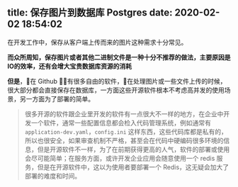 title: 保存图片到数据库 Postgres
date: 2020-02-02 18:54:02
---

在开发工作中，保存从客户端上传而来的图片这种需求十分常见。

**而众所周知，保存图片或者其他二进制文件是一种十分不推荐的做法，主要原因是IO的效率，还有会增大宝贵数据库资源的消耗**

**但是**，在 Github 有很多自由的软件，在处理图片或一些文件上传的时候，很大部分都会直接保存在数据库，一方面这些开源软件根本不考虑高并发的使用场景，另一方面为了部署的简单。

> 很多开源的软件跟企业里开发的软件有一点很大不一样的地方，在企业中开发一个软件，通常一些配置信息都会检入代码管理系统，例如通常有 `application-dev.yaml`，`config.ini` 这样东西，这些代码库都是私有的，所以也很安全，如果审查机制不严格，甚至会在代码中硬编码很多环境的信息，但是开源软件不一样，为了在前期获得更高的人气，软件的部署或使用会尽可能简单；在服务方面，或许开发企业应用会随意使用一个 redis 服务，但是在开源软件中，这以为使用者要部署一个 Redis，这无疑会加大了部署的难度和时间。

